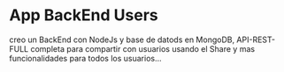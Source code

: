# App BackEnd Users
creo un BackEnd con NodeJs y base de datods en MongoDB, API-REST-FULL completa para compartir con usuarios usando el Share y mas funcionalidades para todos los usuarios...



